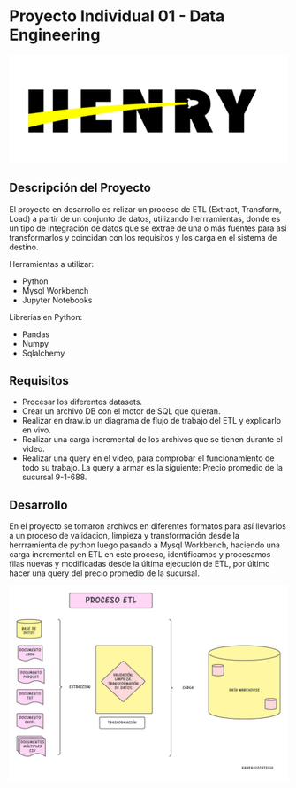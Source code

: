 # Proyecto Individual 01 - Data Engineering 
![imagen](https://github.com/Karenuzca/Proyecto_individual01/blob/main/henry.png)

## Descripción del Proyecto

El proyecto en desarrollo es relizar un proceso de ETL (Extract, Transform, Load) a partir de un conjunto de datos, utilizando herrramientas, donde es un tipo de integración de datos que se extrae de una o más fuentes para así transformarlos y coincidan con los requisitos y los carga en el sistema de destino.

Herramientas a utilizar:
- Python
- Mysql Workbench
- Jupyter Notebooks

Librerias en Python:
- Pandas
- Numpy
- Sqlalchemy 

## Requisitos

- Procesar los diferentes datasets. 
- Crear un archivo DB con el motor de SQL que quieran. 
- Realizar en draw.io un diagrama de flujo de trabajo del ETL y explicarlo en vivo.
- Realizar una carga incremental de los archivos que se tienen durante el video.
- Realizar una query en el video, para comprobar el funcionamiento de todo su trabajo. La query a armar es la siguiente: Precio promedio de la sucursal 9-1-688.

## Desarrollo

En el proyecto se tomaron archivos en diferentes formatos para así llevarlos a un proceso de validacion, limpieza y transformación desde la herrramienta de python luego pasando a Mysql Workbench, haciendo una carga incremental en ETL en este proceso, identificamos y procesamos filas nuevas y modificadas desde la última ejecución de ETL, por último hacer una query del precio promedio de la sucursal.

![image](https://github.com/Karenuzca/Proyecto_individual01/blob/main/Diagrama%20proceso%20etl%20Karen.jpeg)
